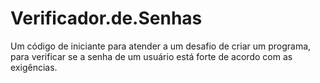 # Verificador.de.Senhas
Um código de iniciante para atender a um desafio de criar um programa, para verificar se a senha de um usuário está forte de acordo com as exigências.
